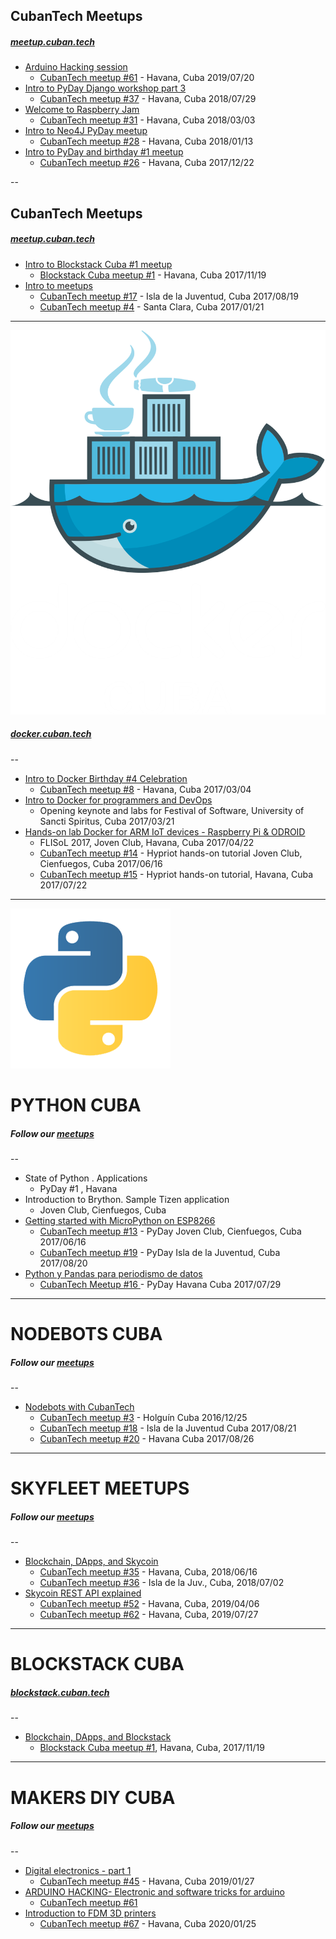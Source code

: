 
## CubanTech Meetups
##### [meetup.cuban.tech](http://meetup.cuban.tech)

- [Arduino Hacking session](arduino_hacking.html)
  * [CubanTech meetup #61](https://www.meetup.com/CubanTech/events/262541266/) - Havana, Cuba 2019/07/20
- [Intro to PyDay Django workshop part 3](intro_20180729.html)
  * [CubanTech meetup #37](http://docker.cuban.tech/events/251517589/) - Havana, Cuba 2018/07/29
- [Welcome to Raspberry Jam](intro_20180303.html)
  * [CubanTech meetup #31](http://meetup.cuban.tech/events/247616068/) - Havana, Cuba 2018/03/03
- [Intro to Neo4J PyDay meetup](intro_20180113.html)
  * [CubanTech meetup #28](http://meetup.cuban.tech/events/246212946/) - Havana, Cuba 2018/01/13
- [Intro to PyDay and birthday #1 meetup](intro_20171222.html)
  * [CubanTech meetup #26](http://meetup.cuban.tech/events/245032996/) - Havana, Cuba 2017/12/22

--

## CubanTech Meetups
##### [meetup.cuban.tech](http://meetup.cuban.tech)

- [Intro to Blockstack Cuba #1 meetup](intro_20171119.html)
  * [Blockstack Cuba meetup #1](http://blockstack.cuban.tech/events/244120891/) - Havana, Cuba 2017/11/19
- [Intro to meetups](intro_20170121.html)
  * [CubanTech meetup #17](http://docker.cuban.tech/events/241708287/) - Isla de la Juventud, Cuba 2017/08/19
  * [CubanTech meetup #4](http://docker.cuban.tech/events/236654894/) - Santa Clara, Cuba 2017/01/21

---

[![Docker Cuba](img/dockercuba.logo.png)](http://docker.cuban.tech)
##### [docker.cuban.tech](http://docker.cuban.tech)

--

- [Intro to Docker Birthday #4 Celebration](intro_20170304.html)
  * [CubanTech meetup #8](http://docker.cuban.tech/events/238007254/) - Havana, Cuba 2017/03/04
- [Intro to Docker for programmers and DevOps](docker-intro.html)
  * Opening keynote and labs for Festival of Software, University of Sancti Spiritus, Cuba 2017/03/21
- [Hands-on lab Docker for ARM IoT devices - Raspberry Pi & ODROID](docker-stuff/hypriot)
  * FLISoL 2017, Joven Club, Havana, Cuba 2017/04/22
  * [CubanTech meetup #14](http://docker.cuban.tech/events/240871128/) - Hypriot hands-on tutorial Joven Club, Cienfuegos, Cuba 2017/06/16
  * [CubanTech meetup #15](http://docker.cuban.tech/events/240872505/) - Hypriot hands-on tutorial, Havana, Cuba 2017/07/22

---

[![Python Cuba](img/python-logo.png)](http://pythoncuba.org)

# PYTHON CUBA
##### Follow our [meetups](http://meetup.cuban.tech)

--

- State of Python . Applications
  * PyDay #1 , Havana
- Introduction to Brython. Sample Tizen application
  * Joven Club, Cienfuegos, Cuba
- [Getting started with MicroPython on ESP8266](micropython.html)
  * [CubanTech meetup #13](http://meetup.cuban.tech/events/240871291/) - PyDay Joven Club, Cienfuegos, Cuba 2017/06/16
  * [CubanTech meetup #19](http://meetup.cuban.tech/events/242499554/) - PyDay Isla de la Juventud, Cuba 2017/08/20
- [Python y Pandas para periodismo de datos](pandas-ddj.html)
  * [CubanTech Meetup #16 ](http://meetup.cuban.tech/events/240372001/)- PyDay Havana Cuba 2017/07/29

---

# NODEBOTS CUBA
##### Follow our [meetups](http://meetup.cuban.tech)

--

- [Nodebots with CubanTech](nodebots.html)
  * [CubanTech meetup #3](#) - Holgu&iacute;n Cuba 2016/12/25
  * [CubanTech meetup #18](http://meetup.cuban.tech/events/241706888/) - Isla de la Juventud Cuba 2017/08/21
  * [CubanTech meetup #20](http://meetup.cuban.tech/events/242652841/) - Havana Cuba 2017/08/26

---

# SKYFLEET MEETUPS
##### Follow our [meetups](http://meetup.cuban.tech/events/)

--

- [Blockchain, DApps, and Skycoin](skycoin.intro.html)
  * [CubanTech meetup #35](http://meetup.cuban.tech/events/251519052) - Havana, Cuba, 2018/06/16 
  * [CubanTech meetup #36](http://meetup.cuban.tech/events/251523453) - Isla de la Juv., Cuba, 2018/07/02 
- [Skycoin REST API explained](skycoin.libs.html)
  * [CubanTech meetup #52](http://meetup.cuban.tech/events/259974015) - Havana, Cuba, 2019/04/06
  * [CubanTech meetup #62](http://meetup.cuban.tech/events/262277223) - Havana, Cuba, 2019/07/27

---

# BLOCKSTACK CUBA
##### [blockstack.cuban.tech](http://blockstack.cuban.tech)

--

- [Blockchain, DApps, and Blockstack](dapps.html)
  * [Blockstack Cuba meetup #1](http://blockstack.cuban.tech/events/244120891), Havana, Cuba, 2017/11/19 

---

# MAKERS DIY CUBA
##### Follow our [meetups](http://meetup.cuban.tech/events/)

--

- [Digital electronics - part 1](digital-electronics-1.html)
  * [CubanTech meetup #45](http://meetup.cuban.tech/events/258279078/) - Havana, Cuba 2019/01/27
- [ARDUINO HACKING- Electronic and software tricks for arduino](arduino_hacking.html)
  * [CubanTech meetup #61](http://meetup.cuban.tech/events/262541266/)
- [Introduction to FDM 3D printers](3dprint.fdm.intro.html)
  * [CubanTech meetup #67](http://meetup.cuban.tech/events/267926611/) - Havana, Cuba 2020/01/25

